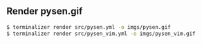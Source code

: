 ## Render pysen.gif

```bash
$ terminalizer render src/pysen.yml -o imgs/pysen.gif
$ terminalizer render src/pysen_vim.yml -o imgs/pysen_vim.gif
```
